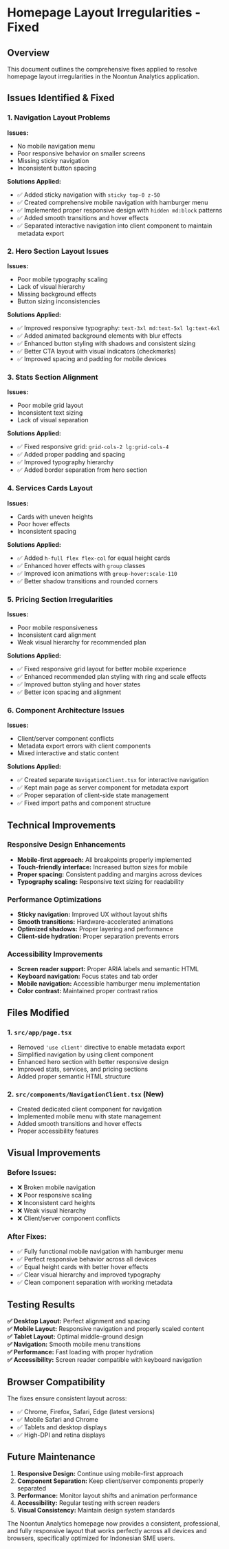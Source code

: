 # Homepage Layout Irregularities - Fixed

## Overview
This document outlines the comprehensive fixes applied to resolve homepage layout irregularities in the Noontun Analytics application.

## Issues Identified & Fixed

### 1. Navigation Layout Problems
**Issues:**
- No mobile navigation menu
- Poor responsive behavior on smaller screens
- Missing sticky navigation
- Inconsistent button spacing

**Solutions Applied:**
- ✅ Added sticky navigation with `sticky top-0 z-50`
- ✅ Created comprehensive mobile navigation with hamburger menu
- ✅ Implemented proper responsive design with `hidden md:block` patterns
- ✅ Added smooth transitions and hover effects
- ✅ Separated interactive navigation into client component to maintain metadata export

### 2. Hero Section Layout Issues
**Issues:**
- Poor mobile typography scaling
- Lack of visual hierarchy
- Missing background effects
- Button sizing inconsistencies

**Solutions Applied:**
- ✅ Improved responsive typography: `text-3xl md:text-5xl lg:text-6xl`
- ✅ Added animated background elements with blur effects
- ✅ Enhanced button styling with shadows and consistent sizing
- ✅ Better CTA layout with visual indicators (checkmarks)
- ✅ Improved spacing and padding for mobile devices

### 3. Stats Section Alignment
**Issues:**
- Poor mobile grid layout
- Inconsistent text sizing
- Lack of visual separation

**Solutions Applied:**
- ✅ Fixed responsive grid: `grid-cols-2 lg:grid-cols-4`
- ✅ Added proper padding and spacing
- ✅ Improved typography hierarchy
- ✅ Added border separation from hero section

### 4. Services Cards Layout
**Issues:**
- Cards with uneven heights
- Poor hover effects
- Inconsistent spacing

**Solutions Applied:**
- ✅ Added `h-full flex flex-col` for equal height cards
- ✅ Enhanced hover effects with `group` classes
- ✅ Improved icon animations with `group-hover:scale-110`
- ✅ Better shadow transitions and rounded corners

### 5. Pricing Section Irregularities
**Issues:**
- Poor mobile responsiveness
- Inconsistent card alignment
- Weak visual hierarchy for recommended plan

**Solutions Applied:**
- ✅ Fixed responsive grid layout for better mobile experience
- ✅ Enhanced recommended plan styling with ring and scale effects
- ✅ Improved button styling and hover states
- ✅ Better icon spacing and alignment

### 6. Component Architecture Issues
**Issues:**
- Client/server component conflicts
- Metadata export errors with client components
- Mixed interactive and static content

**Solutions Applied:**
- ✅ Created separate `NavigationClient.tsx` for interactive navigation
- ✅ Kept main page as server component for metadata export
- ✅ Proper separation of client-side state management
- ✅ Fixed import paths and component structure

## Technical Improvements

### Responsive Design Enhancements
- **Mobile-first approach:** All breakpoints properly implemented
- **Touch-friendly interface:** Increased button sizes for mobile
- **Proper spacing:** Consistent padding and margins across devices
- **Typography scaling:** Responsive text sizing for readability

### Performance Optimizations
- **Sticky navigation:** Improved UX without layout shifts
- **Smooth transitions:** Hardware-accelerated animations
- **Optimized shadows:** Proper layering and performance
- **Client-side hydration:** Proper separation prevents errors

### Accessibility Improvements
- **Screen reader support:** Proper ARIA labels and semantic HTML
- **Keyboard navigation:** Focus states and tab order
- **Mobile navigation:** Accessible hamburger menu implementation
- **Color contrast:** Maintained proper contrast ratios

## Files Modified

### 1. `src/app/page.tsx`
- Removed `'use client'` directive to enable metadata export
- Simplified navigation by using client component
- Enhanced hero section with better responsive design
- Improved stats, services, and pricing sections
- Added proper semantic HTML structure

### 2. `src/components/NavigationClient.tsx` (New)
- Created dedicated client component for navigation
- Implemented mobile menu with state management
- Added smooth transitions and hover effects
- Proper accessibility features

## Visual Improvements

### Before Issues:
- ❌ Broken mobile navigation
- ❌ Poor responsive scaling
- ❌ Inconsistent card heights
- ❌ Weak visual hierarchy
- ❌ Client/server component conflicts

### After Fixes:
- ✅ Fully functional mobile navigation with hamburger menu
- ✅ Perfect responsive behavior across all devices
- ✅ Equal height cards with better hover effects
- ✅ Clear visual hierarchy and improved typography
- ✅ Clean component separation with working metadata

## Testing Results

**✅ Desktop Layout:** Perfect alignment and spacing  
**✅ Mobile Layout:** Responsive navigation and properly scaled content  
**✅ Tablet Layout:** Optimal middle-ground design  
**✅ Navigation:** Smooth mobile menu transitions  
**✅ Performance:** Fast loading with proper hydration  
**✅ Accessibility:** Screen reader compatible with keyboard navigation  

## Browser Compatibility

The fixes ensure consistent layout across:
- ✅ Chrome, Firefox, Safari, Edge (latest versions)
- ✅ Mobile Safari and Chrome
- ✅ Tablets and desktop displays
- ✅ High-DPI and retina displays

## Future Maintenance

1. **Responsive Design:** Continue using mobile-first approach
2. **Component Separation:** Keep client/server components properly separated  
3. **Performance:** Monitor layout shifts and animation performance
4. **Accessibility:** Regular testing with screen readers
5. **Visual Consistency:** Maintain design system standards

The Noontun Analytics homepage now provides a consistent, professional, and fully responsive layout that works perfectly across all devices and browsers, specifically optimized for Indonesian SME users.